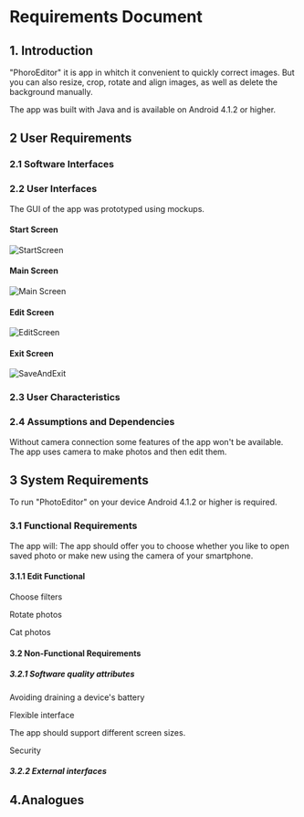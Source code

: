 # Requirements Document
## 1. Introduction
"PhoroEditor" it is app in whitch it convenient to quickly correct images. But you can also resize, crop, rotate and align images, as well as delete the background manually.

The app was built with Java and is available on Android 4.1.2  or higher.

##  2 User Requirements
###  2.1 Software Interfaces


###  2.2 User Interfaces
The GUI of the app was prototyped using mockups.

#### Start Screen

![StartScreen](https://github.com/B1nvoker/-photo_editor/blob/master/Mockups/StartScreen.png)

#### Main Screen

![Main Screen](https://github.com/B1nvoker/-photo_editor/blob/master/Mockups/MainScreen.png)

#### Edit Screen

![EditScreen](https://github.com/B1nvoker/-photo_editor/blob/master/Mockups/EditScreen.png)

#### Exit Screen

![SaveAndExit](https://github.com/B1nvoker/-photo_editor/blob/master/Mockups/SaveAndExit.png)


###  2.3 User Characteristics

###  2.4 Assumptions and Dependencies
Without camera connection some features of the app won't be available. The app uses camera to make photos and then edit them.

##  3 System Requirements
To run "PhotoEditor" on your device Android 4.1.2 or higher is required.

###  3.1 Functional Requirements
The app will: 
The app should offer you to choose whether you like to open saved photo or make new using the camera of your smartphone.
####  3.1.1 Edit Functional

  Choose filters
 
  Rotate photos
  
  Cat photos
####  3.2 Non-Functional Requirements
  ##### 3.2.1 Software quality attributes
   Avoiding draining a device's battery
   
   Flexible interface
   
   The app should support different screen sizes.
   
   Security
  ##### 3.2.2 External interfaces
    

## 4.Analogues

